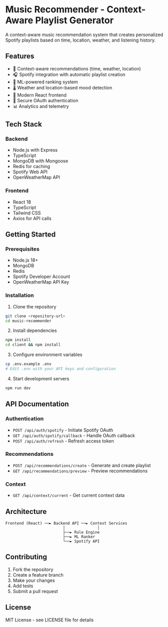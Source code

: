 # Music Recommender - Context-Aware Playlist Generator

A context-aware music recommendation system that creates personalized Spotify playlists based on time, location, weather, and listening history.

## Features

- 🎵 Context-aware recommendations (time, weather, location)
- 🎧 Spotify integration with automatic playlist creation
- 🤖 ML-powered ranking system
- 🌡️ Weather and location-based mood detection
- 📱 Modern React frontend
- 🔐 Secure OAuth authentication
- 📊 Analytics and telemetry

## Tech Stack

### Backend
- Node.js with Express
- TypeScript
- MongoDB with Mongoose
- Redis for caching
- Spotify Web API
- OpenWeatherMap API

### Frontend
- React 18
- TypeScript
- Tailwind CSS
- Axios for API calls

## Getting Started

### Prerequisites
- Node.js 18+
- MongoDB
- Redis
- Spotify Developer Account
- OpenWeatherMap API Key

### Installation

1. Clone the repository
```bash
git clone <repository-url>
cd music-recommender
```

2. Install dependencies
```bash
npm install
cd client && npm install
```

3. Configure environment variables
```bash
cp .env.example .env
# Edit .env with your API keys and configuration
```

4. Start development servers
```bash
npm run dev
```

## API Documentation

### Authentication
- `POST /api/auth/spotify` - Initiate Spotify OAuth
- `GET /api/auth/spotify/callback` - Handle OAuth callback
- `POST /api/auth/refresh` - Refresh access token

### Recommendations
- `POST /api/recommendations/create` - Generate and create playlist
- `GET /api/recommendations/preview` - Preview recommendations

### Context
- `GET /api/context/current` - Get current context data

## Architecture

```
Frontend (React) ──► Backend API ──► Context Services
                         │              │
                         ├──► Rule Engine
                         ├──► ML Ranker
                         └──► Spotify API
```

## Contributing

1. Fork the repository
2. Create a feature branch
3. Make your changes
4. Add tests
5. Submit a pull request

## License

MIT License - see LICENSE file for details